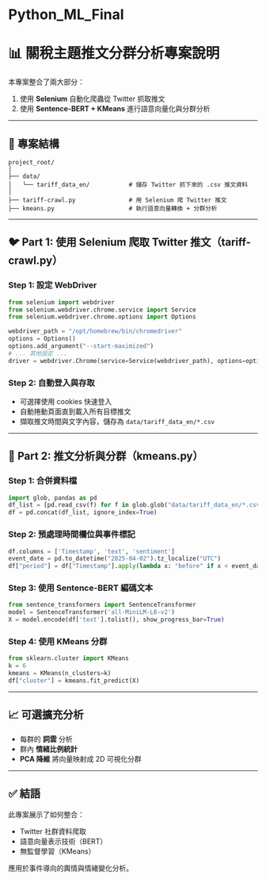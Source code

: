 # Python_ML_Final

# 📊 關稅主題推文分群分析專案說明

本專案整合了兩大部分：
1. 使用 **Selenium** 自動化爬蟲從 Twitter 抓取推文
2. 使用 **Sentence-BERT + KMeans** 進行語意向量化與分群分析

---

## 📁 專案結構

```
project_root/
│
├── data/
│   └── tariff_data_en/           # 儲存 Twitter 抓下來的 .csv 推文資料
│
├── tariff-crawl.py               # 用 Selenium 爬 Twitter 推文
├── kmeans.py                     # 執行語意向量轉換 + 分群分析
```

---

## 🐦 Part 1: 使用 Selenium 爬取 Twitter 推文（tariff-crawl.py）

### Step 1: 設定 WebDriver

```python
from selenium import webdriver
from selenium.webdriver.chrome.service import Service
from selenium.webdriver.chrome.options import Options

webdriver_path = "/opt/homebrew/bin/chromedriver"
options = Options()
options.add_argument("--start-maximized")
# ... 其他設定 ...
driver = webdriver.Chrome(service=Service(webdriver_path), options=options)
```

### Step 2: 自動登入與存取

- 可選擇使用 cookies 快速登入
- 自動捲動頁面直到載入所有目標推文
- 擷取推文時間與文字內容，儲存為 `data/tariff_data_en/*.csv`

---

## 🤖 Part 2: 推文分析與分群（kmeans.py）

### Step 1: 合併資料檔

```python
import glob, pandas as pd
df_list = [pd.read_csv(f) for f in glob.glob("data/tariff_data_en/*.csv")]
df = pd.concat(df_list, ignore_index=True)
```

### Step 2: 預處理時間欄位與事件標記

```python
df.columns = ['Timestamp', 'text', 'sentiment']
event_date = pd.to_datetime("2025-04-02").tz_localize("UTC")
df["period"] = df["Timestamp"].apply(lambda x: "before" if x < event_date else "after")
```

### Step 3: 使用 Sentence-BERT 編碼文本

```python
from sentence_transformers import SentenceTransformer
model = SentenceTransformer('all-MiniLM-L6-v2')
X = model.encode(df['text'].tolist(), show_progress_bar=True)
```

### Step 4: 使用 KMeans 分群

```python
from sklearn.cluster import KMeans
k = 6
kmeans = KMeans(n_clusters=k)
df["cluster"] = kmeans.fit_predict(X)
```

---

## 📈 可選擴充分析

- 每群的 **詞雲** 分析
- 群內 **情緒比例統計**
- **PCA 降維** 將向量映射成 2D 可視化分群

---

## ✅ 結語

此專案展示了如何整合：
- Twitter 社群資料爬取
- 語意向量表示技術（BERT）
- 無監督學習（KMeans）

應用於事件導向的輿情與情緒變化分析。
